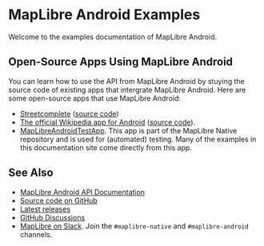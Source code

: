# MapLibre Android Examples

Welcome to the examples documentation of MapLibre Android.

## Open-Source Apps Using MapLibre Android

You can learn how to use the API from MapLibre Android by stuying the source code of existing apps that intergrate MapLibre Android. Here are some open-source apps that use MapLibre Android:

- [Streetcomplete](https://github.com/streetcomplete/StreetComplete) ([source code](https://github.com/search?q=repo%3Astreetcomplete%2FStreetComplete%20maplibre&type=code))
- [The official Wikipedia app for Android](https://github.com/wikimedia/apps-android-wikipedia) ([source code](https://github.com/search?q=repo%3Awikimedia%2Fapps-android-wikipedia%20maplibre&type=code)).
- [MapLibreAndroidTestApp](https://github.com/maplibre/maplibre-native/tree/main/platform/android/MapLibreAndroidTestApp). This app is part of the MapLibre Native repository and is used for (automated) testing. Many of the examples in this documentation site come directly from this app.

## See Also

- [MapLibre Android API Documentation](https://maplibre.org/maplibre-native/android/api/)
- [Source code on GitHub](https://github.com/maplibre/maplibre-native/tree/main/platform/android)
- [Latest releases](https://github.com/maplibre/maplibre-native/releases?q=android-v11&expanded=true)
- [GitHub Discussions](https://github.com/maplibre/maplibre-native/discussions/categories/q-a?discussions_q=is%3Aopen+category%3AQ%26A+label%3Aandroid)
- [MapLibre on Slack](https://slack.openstreetmap.us). Join the `#maplibre-native` and `#maplibre-android` channels.